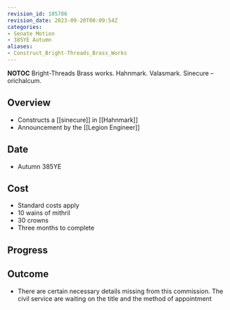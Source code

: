 ```yaml
---
revision_id: 105786
revision_date: 2023-09-20T00:09:54Z
categories:
- Senate Motion
- 385YE Autumn
aliases:
- Construct_Bright-Threads_Brass_Works
---
```



__NOTOC__
Bright-Threads Brass works. Hahnmark. Valasmark. Sinecure – orichalcum.
## Overview
* Constructs a [[sinecure]] in [[Hahnmark]]
* Announcement by the [[Legion Engineer]]
## Date
* Autumn 385YE
## Cost
* Standard costs apply
* 10 wains of mithril
* 30 crowns
* Three months to complete
## Progress

## Outcome
* There are certain necessary details missing from this commission. The civil service are waiting on the title and the method of appointment
